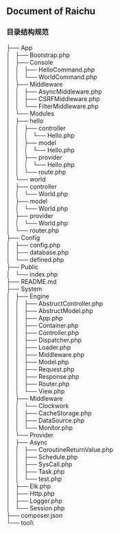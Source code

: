Document of Raichu
---

### 目录结构规范
├── App\
│   ├── Bootstrap.php\
│   ├── Console\
│   │   ├── HelloCommand.php\
│   │   └── WorldCommand.php\
│   ├── Middleware\
│   │   ├── AsyncMiddleware.php\
│   │   ├── CSRFMiddleware.php\
│   │   └── FilterMiddleware.php\
│   └── Modules\
│       ├── hello\
│       │   ├── controller\
│       │   │   └── Hello.php\
│       │   ├── model\
│       │   │   └── Hello.php\
│       │   ├── provider\
│       │   │   └── Hello.php\
│       │   └── route.php\
│       └── world\
│           ├── controller\
│           │   └── World.php\
│           ├── model\
│           │   └── World.php\
│           ├── provider\
│           │   └── World.php\
│           └── router.php\
├── Config\
│   ├── config.php\
│   ├── database.php\
│   └── defined.php\
├── Public\
│   └── index.php\
├── README.md\
├── System\
│   ├── Engine\
│   │   ├── AbstructController.php\
│   │   ├── AbstructModel.php\
│   │   ├── App.php\
│   │   ├── Container.php\
│   │   ├── Controller.php\
│   │   ├── Dispatcher.php\
│   │   ├── Loader.php\
│   │   ├── Middleware.php\
│   │   ├── Model.php\
│   │   ├── Request.php\
│   │   ├── Response.php\
│   │   ├── Router.php\
│   │   └── View.php\
│   ├── Middleware\
│   │   └── Clockwork\
│   │       ├── CacheStorage.php\
│   │       ├── DataSource.php\
│   │       └── Monitor.php\
│   └── Provider\
│       ├── Async\
│       │   ├── CoroutineReturnValue.php\
│       │   ├── Schedule.php\
│       │   ├── SysCall.php\
│       │   ├── Task.php\
│       │   └── test.php\
│       ├── Elk.php\
│       ├── Http.php\
│       ├── Logger.php\
│       └── Session.php\
├── composer.json\
└── tool\

